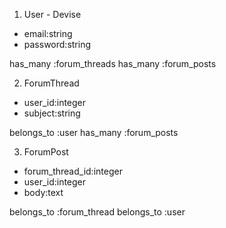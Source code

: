 1. User - Devise

* email:string
* password:string

has_many :forum_threads
has_many :forum_posts

2. ForumThread

* user_id:integer
* subject:string

belongs_to :user
has_many :forum_posts

3. ForumPost

* forum_thread_id:integer
* user_id:integer
* body:text

belongs_to :forum_thread
belongs_to :user
